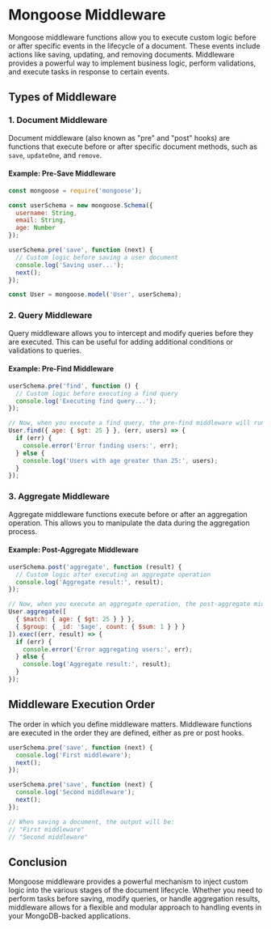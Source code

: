 # Mongoose Middleware

Mongoose middleware functions allow you to execute custom logic before or after specific events in the lifecycle of a document. These events include actions like saving, updating, and removing documents. Middleware provides a powerful way to implement business logic, perform validations, and execute tasks in response to certain events.

## Types of Middleware

### 1. Document Middleware

Document middleware (also known as "pre" and "post" hooks) are functions that execute before or after specific document methods, such as `save`, `updateOne`, and `remove`.

#### Example: Pre-Save Middleware

```javascript
const mongoose = require('mongoose');

const userSchema = new mongoose.Schema({
  username: String,
  email: String,
  age: Number
});

userSchema.pre('save', function (next) {
  // Custom logic before saving a user document
  console.log('Saving user...');
  next();
});

const User = mongoose.model('User', userSchema);
```

### 2. Query Middleware

Query middleware allows you to intercept and modify queries before they are executed. This can be useful for adding additional conditions or validations to queries.

#### Example: Pre-Find Middleware

```javascript
userSchema.pre('find', function () {
  // Custom logic before executing a find query
  console.log('Executing find query...');
});

// Now, when you execute a find query, the pre-find middleware will run
User.find({ age: { $gt: 25 } }, (err, users) => {
  if (err) {
    console.error('Error finding users:', err);
  } else {
    console.log('Users with age greater than 25:', users);
  }
});
```

### 3. Aggregate Middleware

Aggregate middleware functions execute before or after an aggregation operation. This allows you to manipulate the data during the aggregation process.

#### Example: Post-Aggregate Middleware

```javascript
userSchema.post('aggregate', function (result) {
  // Custom logic after executing an aggregate operation
  console.log('Aggregate result:', result);
});

// Now, when you execute an aggregate operation, the post-aggregate middleware will run
User.aggregate([
  { $match: { age: { $gt: 25 } } },
  { $group: { _id: '$age', count: { $sum: 1 } } }
]).exec((err, result) => {
  if (err) {
    console.error('Error aggregating users:', err);
  } else {
    console.log('Aggregate result:', result);
  }
});
```

## Middleware Execution Order

The order in which you define middleware matters. Middleware functions are executed in the order they are defined, either as pre or post hooks.

```javascript
userSchema.pre('save', function (next) {
  console.log('First middleware');
  next();
});

userSchema.pre('save', function (next) {
  console.log('Second middleware');
  next();
});

// When saving a document, the output will be:
// "First middleware"
// "Second middleware"
```

## Conclusion

Mongoose middleware provides a powerful mechanism to inject custom logic into the various stages of the document lifecycle. Whether you need to perform tasks before saving, modify queries, or handle aggregation results, middleware allows for a flexible and modular approach to handling events in your MongoDB-backed applications.